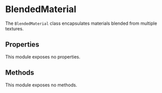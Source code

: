 # BlendedMaterial

The `BlendedMaterial` class encapsulates materials blended from multiple textures.

## Properties

This module exposes no properties.

## Methods

This module exposes no methods.

